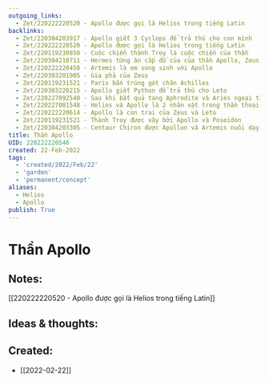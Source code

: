 ```yaml
---
outgoing_links:
  - Zet/220222220520 - Apollo được gọi là Helios trong tiếng Latin
backlinks:
  - Zet/220304203917 - Apollo giết 3 Cyclops để trả thù cho con mình
  - Zet/220222220520 - Apollo được gọi là Helios trong tiếng Latin
  - Zet/220119230850 - Cuộc chiến thành Troy là cuộc chiến của thần
  - Zet/220304210711 - Hermes từng ăn cắp đồ của của thần Apollo, Zeus, Ares, Poseidon
  - Zet/220222220450 - Artemis là em song sinh với Apollo
  - Zet/220303201905 - Gia phả của Zeus
  - Zet/220119231521 - Paris bắn trúng gót chân Achilles
  - Zet/220303220215 - Apollo giết Python để trả thù cho Leto
  - Zet/220227092540 - Sau khi bắt quả tang Aphrodite và Aries ngoại tình, Hephaestus bắt họ bằng lưới vàng và mời các thần chứng kiến
  - Zet/220227081548 - Helios và Apollo là 2 nhân vật trong thần thoại Hy Lạp
  - Zet/220222220614 - Apollo là con trai của Zeus và Leto
  - Zet/220119231521 - Thành Troy được xây bởi Apollo và Poseidon
  - Zet/220304203305 - Centaur Chiron được Apollon và Artemis nuôi dạy
title: Thần Apollo
UID: 220222220546
created: 22-Feb-2022
tags:
  - 'created/2022/Feb/22'
  - 'garden'
  - 'permanent/concept'
aliases:
  - Helios
  - Apollo
publish: True
---
```

# Thần Apollo

## Notes:
[[220222220520 - Apollo được gọi là Helios trong tiếng Latin]]

## Ideas & thoughts:



## Created:
- [[2022-02-22]]
